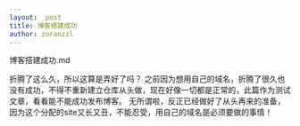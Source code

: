 ```yaml
---
layout: _post
title: 博客搭建成功
author: zoranzzl
---
```

博客搭建成功.md

折腾了这么久，所以这算是弄好了吗？
之前因为想用自己的域名，折腾了很久也没有成功，不得不重新建立仓库从头做，现在好像一切都是正常的，此篇作为测试文章，看看能不能成功发布博客。
无所谓啦，反正已经做好了从头再来的准备，因为这个分配的site又长又丑，不能忍受，用自己的域名是必须要做的事情！


